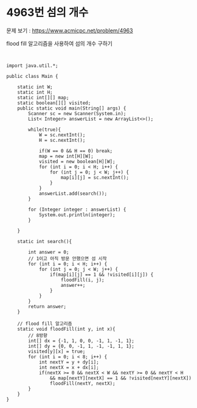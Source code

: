 # 4963번 섬의 개수

문제 보기 : <https://www.acmicpc.net/problem/4963>

flood fill 알고리즘을 사용하여 섬의 개수 구하기

<pre><code>

import java.util.*;

public class Main {

    static int W;
    static int H;
    static int[][] map;
    static boolean[][] visited;
    public static void main(String[] args) {
        Scanner sc = new Scanner(System.in);
        List< Integer> answerList = new ArrayList<>();

        while(true){
            W = sc.nextInt();
            H = sc.nextInt();

            if(W == 0 && H == 0) break;
            map = new int[H][W];
            visited = new boolean[H][W];
            for (int i = 0; i < H; i++) {
                for (int j = 0; j < W; j++) {
                    map[i][j] = sc.nextInt();
                }
            }
            answerList.add(search());
        }

        for (Integer integer : answerList) {
            System.out.println(integer);
        }

    }

    static int search(){
        
        int answer = 0;
        // 1이고 아직 방문 안했으면 섬 시작
        for (int i = 0; i < H; i++) {
            for (int j = 0; j < W; j++) {
                if(map[i][j] == 1 && !visited[i][j]) {
                    floodFill(i, j);
                    answer++;
                }
            }
        }
        return answer;
    }

    // flood fill 알고리즘
    static void floodFill(int y, int x){
        // 8방향
        int[] dx = {-1, 1, 0, 0, -1, 1, -1, 1};
        int[] dy = {0, 0, -1, 1, -1, -1, 1, 1};
        visited[y][x] = true;
        for (int i = 0; i < 8; i++) {
            int nextY = y + dy[i];
            int nextX = x + dx[i];
            if(nextX >= 0 && nextX < W && nextY >= 0 && nextY < H
                && map[nextY][nextX] == 1 && !visited[nextY][nextX])
                floodFill(nextY, nextX);
        }
    }
}

</code></pre>